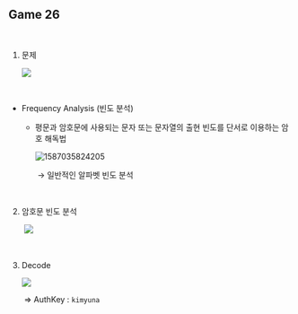 ## Game 26

<br>

1. 문제

   ![](C:\Users\YONGHA.LEE\AppData\Roaming\Typora\typora-user-images\1587035557326.png)

<br>

- Frequency Analysis (빈도 분석)

  - 평문과 암호문에 사용되는 문자 또는 문자열의 출현 빈도를 단서로 이용하는 암호 해독법

    ![1587035824205](C:\Users\YONGHA.LEE\AppData\Roaming\Typora\typora-user-images\1587035824205.png)

    ​	→ 일반적인 알파벳 빈도 분석

<br>

2. 암호문 빈도 분석

   ​										![](C:\Users\YONGHA.LEE\AppData\Roaming\Typora\typora-user-images\1587036945464.png)

<br>

3. Decode

   ![](C:\Users\YONGHA.LEE\AppData\Roaming\Typora\typora-user-images\1587037012260.png)

   ​		⇒ AuthKey : `kimyuna`